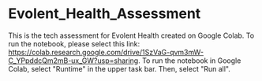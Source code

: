 # Evolent_Health_Assessment
This is the tech assessment for Evolent Health created on Google Colab. To run the notebook, please select this link: https://colab.research.google.com/drive/1SzVaG-qvm3mW-C_YPpddcQm2mB-ux_GW?usp=sharing.
To run the notebook in Google Colab, select "Runtime" in the upper task bar. Then, select "Run all".
